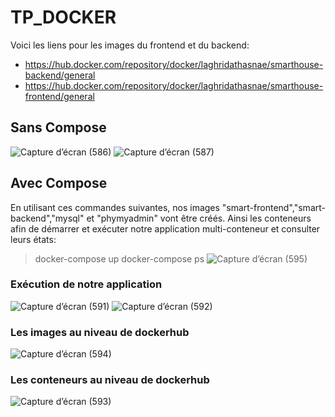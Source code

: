# TP_DOCKER
Voici les liens pour les images du frontend et du backend:

- https://hub.docker.com/repository/docker/laghridathasnae/smarthouse-backend/general
- https://hub.docker.com/repository/docker/laghridathasnae/smarthouse-frontend/general

## Sans Compose
![Capture d’écran (586)](https://github.com/LAGHRIDATHASNAE/TP_DOCKER/assets/148015530/d08b7a40-7f95-4910-ba07-a40df16c7f7a)
![Capture d’écran (587)](https://github.com/LAGHRIDATHASNAE/TP_DOCKER/assets/148015530/5c8b2195-5a11-409e-a860-60988f24372e)

## Avec Compose
En utilisant ces commandes suivantes, nos images "smart-frontend","smart-backend","mysql" et "phymyadmin" vont être créés. Ainsi les conteneurs afin de démarrer et exécuter notre application multi-conteneur et consulter leurs états:
> docker-compose up
> docker-compose ps
![Capture d’écran (595)](https://github.com/LAGHRIDATHASNAE/TP_DOCKER/assets/148015530/bf7182e0-34d0-4d78-b3af-d5b69ed43dd5)

### Exécution de notre application
![Capture d’écran (591)](https://github.com/LAGHRIDATHASNAE/TP_DOCKER/assets/148015530/2a09efee-3aa5-403b-bf62-d8e392f1ff52)
![Capture d’écran (592)](https://github.com/LAGHRIDATHASNAE/TP_DOCKER/assets/148015530/cca474f0-5546-4b8e-af9b-4a135f7b442e)

### Les images au niveau de dockerhub
![Capture d’écran (594)](https://github.com/LAGHRIDATHASNAE/TP_DOCKER/assets/148015530/e79cf41c-916e-4bbe-8b8d-5414c04201e6)

### Les conteneurs au niveau de dockerhub
![Capture d’écran (593)](https://github.com/LAGHRIDATHASNAE/TP_DOCKER/assets/148015530/7dc332a7-1efc-4f33-9699-3ab14bbd46cb)


